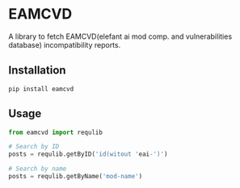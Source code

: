 # EAMCVD

A library to fetch EAMCVD(elefant ai mod comp. and vulnerabilities database) incompatibility reports.

## Installation

 `pip install eamcvd`

## Usage

```python
from eamcvd import requlib

# Search by ID
posts = requlib.getByID('id(witout 'eai-')')

# Search by name
posts = requlib.getByName('mod-name')
